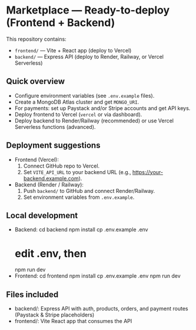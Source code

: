 # Marketplace — Ready-to-deploy (Frontend + Backend)

This repository contains:
 - `frontend/` — Vite + React app (deploy to Vercel)
 - `backend/` — Express API (deploy to Render, Railway, or Vercel Serverless)

## Quick overview
- Configure environment variables (see `.env.example` files).
- Create a MongoDB Atlas cluster and get `MONGO_URI`.
- For payments: set up Paystack and/or Stripe accounts and get API keys.
- Deploy frontend to Vercel (`vercel` or via dashboard).
- Deploy backend to Render/Railway (recommended) or use Vercel Serverless functions (advanced).

## Deployment suggestions
- Frontend (Vercel):
  1. Connect GitHub repo to Vercel.
  2. Set `VITE_API_URL` to your backend URL (e.g., https://your-backend.example.com).
- Backend (Render / Railway):
  1. Push `backend/` to GitHub and connect Render/Railway.
  2. Set environment variables from `.env.example`.

## Local development
- Backend:
  cd backend
  npm install
  cp .env.example .env
  # edit .env, then
  npm run dev
- Frontend:
  cd frontend
  npm install
  cp .env.example .env
  npm run dev

## Files included
- backend/: Express API with auth, products, orders, and payment routes (Paystack & Stripe placeholders)
- frontend/: Vite React app that consumes the API

